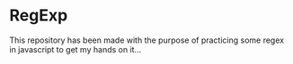 # RegExp
This repository has been made with the purpose of practicing some regex in javascript to get my hands on it...
